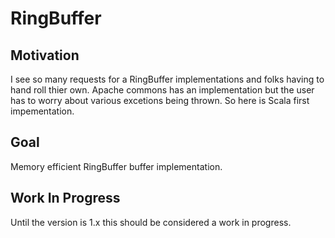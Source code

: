 # RingBuffer

## Motivation
I see so many requests for a RingBuffer implementations and folks having to hand roll thier own. Apache commons has an implementation but the user has to worry about various excetions being thrown. So here is Scala first impementation.

## Goal
Memory efficient RingBuffer buffer implementation.

## Work In Progress
Until the version is 1.x this should be considered a work in progress.
